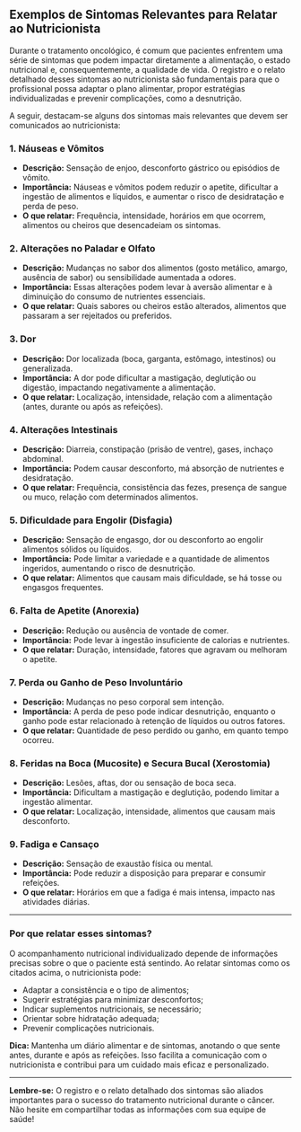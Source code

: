 
## Exemplos de Sintomas Relevantes para Relatar ao Nutricionista

Durante o tratamento oncológico, é comum que pacientes enfrentem uma série de sintomas que podem impactar diretamente a alimentação, o estado nutricional e, consequentemente, a qualidade de vida. O registro e o relato detalhado desses sintomas ao nutricionista são fundamentais para que o profissional possa adaptar o plano alimentar, propor estratégias individualizadas e prevenir complicações, como a desnutrição.

A seguir, destacam-se alguns dos sintomas mais relevantes que devem ser comunicados ao nutricionista:

### 1. Náuseas e Vômitos

- **Descrição:** Sensação de enjoo, desconforto gástrico ou episódios de vômito.
- **Importância:** Náuseas e vômitos podem reduzir o apetite, dificultar a ingestão de alimentos e líquidos, e aumentar o risco de desidratação e perda de peso.
- **O que relatar:** Frequência, intensidade, horários em que ocorrem, alimentos ou cheiros que desencadeiam os sintomas.

### 2. Alterações no Paladar e Olfato

- **Descrição:** Mudanças no sabor dos alimentos (gosto metálico, amargo, ausência de sabor) ou sensibilidade aumentada a odores.
- **Importância:** Essas alterações podem levar à aversão alimentar e à diminuição do consumo de nutrientes essenciais.
- **O que relatar:** Quais sabores ou cheiros estão alterados, alimentos que passaram a ser rejeitados ou preferidos.

### 3. Dor

- **Descrição:** Dor localizada (boca, garganta, estômago, intestinos) ou generalizada.
- **Importância:** A dor pode dificultar a mastigação, deglutição ou digestão, impactando negativamente a alimentação.
- **O que relatar:** Localização, intensidade, relação com a alimentação (antes, durante ou após as refeições).

### 4. Alterações Intestinais

- **Descrição:** Diarreia, constipação (prisão de ventre), gases, inchaço abdominal.
- **Importância:** Podem causar desconforto, má absorção de nutrientes e desidratação.
- **O que relatar:** Frequência, consistência das fezes, presença de sangue ou muco, relação com determinados alimentos.

### 5. Dificuldade para Engolir (Disfagia)

- **Descrição:** Sensação de engasgo, dor ou desconforto ao engolir alimentos sólidos ou líquidos.
- **Importância:** Pode limitar a variedade e a quantidade de alimentos ingeridos, aumentando o risco de desnutrição.
- **O que relatar:** Alimentos que causam mais dificuldade, se há tosse ou engasgos frequentes.

### 6. Falta de Apetite (Anorexia)

- **Descrição:** Redução ou ausência de vontade de comer.
- **Importância:** Pode levar à ingestão insuficiente de calorias e nutrientes.
- **O que relatar:** Duração, intensidade, fatores que agravam ou melhoram o apetite.

### 7. Perda ou Ganho de Peso Involuntário

- **Descrição:** Mudanças no peso corporal sem intenção.
- **Importância:** A perda de peso pode indicar desnutrição, enquanto o ganho pode estar relacionado à retenção de líquidos ou outros fatores.
- **O que relatar:** Quantidade de peso perdido ou ganho, em quanto tempo ocorreu.

### 8. Feridas na Boca (Mucosite) e Secura Bucal (Xerostomia)

- **Descrição:** Lesões, aftas, dor ou sensação de boca seca.
- **Importância:** Dificultam a mastigação e deglutição, podendo limitar a ingestão alimentar.
- **O que relatar:** Localização, intensidade, alimentos que causam mais desconforto.

### 9. Fadiga e Cansaço

- **Descrição:** Sensação de exaustão física ou mental.
- **Importância:** Pode reduzir a disposição para preparar e consumir refeições.
- **O que relatar:** Horários em que a fadiga é mais intensa, impacto nas atividades diárias.

---

### Por que relatar esses sintomas?

O acompanhamento nutricional individualizado depende de informações precisas sobre o que o paciente está sentindo. Ao relatar sintomas como os citados acima, o nutricionista pode:

- Adaptar a consistência e o tipo de alimentos;
- Sugerir estratégias para minimizar desconfortos;
- Indicar suplementos nutricionais, se necessário;
- Orientar sobre hidratação adequada;
- Prevenir complicações nutricionais.

**Dica:** Mantenha um diário alimentar e de sintomas, anotando o que sente antes, durante e após as refeições. Isso facilita a comunicação com o nutricionista e contribui para um cuidado mais eficaz e personalizado.

---

**Lembre-se:** O registro e o relato detalhado dos sintomas são aliados importantes para o sucesso do tratamento nutricional durante o câncer. Não hesite em compartilhar todas as informações com sua equipe de saúde!
```
